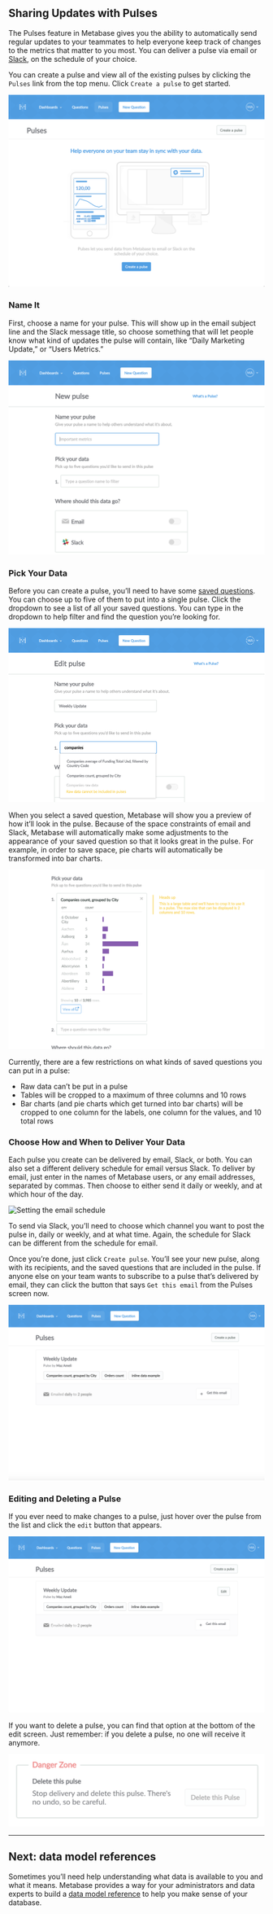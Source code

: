 
## Sharing Updates with Pulses
The Pulses feature in Metabase gives you the ability to automatically send regular updates to your teammates to help everyone keep track of changes to the metrics that matter to you most. You can deliver a pulse via email or [Slack](https://slack.com/), on the schedule of your choice.

You can create a pulse and view all of the existing pulses by clicking the `Pulses` link from the top menu. Click `Create a pulse` to get started.

![Create a pulse](images/pulses/01-empty-state.png)

### Name It
First, choose a name for your pulse. This will show up in the email subject line and the Slack message title, so choose something that will let people know what kind of updates the pulse will contain, like “Daily Marketing Update,” or “Users Metrics.” 

![Giving it a name](images/pulses/02-name-it.png)

### Pick Your Data
Before you can create a pulse, you’ll need to have some [saved questions](05-sharing-answers.md). You can choose up to five of them to put into a single pulse. Click the dropdown to see a list of all your saved questions. You can type in the dropdown to help filter and find the question you’re looking for.

![Pick your data](images/pulses/03-pick-your-data.png)

When you select a saved question, Metabase will show you a preview of how it’ll look in the pulse. Because of the space constraints of email and Slack, Metabase will automatically make some adjustments to the appearance of your saved question so that it looks great in the pulse. For example, in order to save space, pie charts will automatically be transformed into bar charts.

![Behold! The metamorphosis.](images/pulses/04-transformation.png)

Currently, there are a few restrictions on what kinds of saved questions you can put in a pulse:
* Raw data can’t be put in a pulse
* Tables will be cropped to a maximum of three columns and 10 rows
* Bar charts (and pie charts which get turned into bar charts) will be cropped to one column for the labels, one column for the values, and 10 total rows

### Choose How and When to Deliver Your Data
Each pulse you create can be delivered by email, Slack, or both. You can also set a different delivery schedule for email versus Slack. To deliver by email, just enter in the names of Metabase users, or any email addresses, separated by commas. Then choose to either send it daily or weekly, and at which hour of the day.

![Setting the email schedule](images/pulses/05-email-schedul.png)

To send via Slack, you’ll need to choose which channel you want to post the pulse in, daily or weekly, and at what time. Again, the schedule for Slack can be different from the schedule for email.

Once you’re done, just click `Create pulse`. You’ll see your new pulse, along with its recipients, and the saved questions that are included in the pulse. If anyone else on your team wants to subscribe to a pulse that’s delivered by email, they can click the button that says `Get this email` from the Pulses screen now.

![A beautiful, completed pulse](images/pulses/06-created.png)

### Editing and Deleting a Pulse
If you ever need to make changes to a pulse, just hover over the pulse from the list and click the `edit` button that appears. 

![Edit button](images/pulses/07-edit-button.png)

If you want to delete a pulse, you can find that option at the bottom of the edit screen. Just remember: if you delete a pulse, no one will receive it anymore.

![The danger zone](images/pulses/08-delete.png)

---

## Next: data model references
Sometimes you’ll need help understanding what data is available to you and what it means. Metabase provides a way for your administrators and data experts to build a [data model reference](08-data-model-reference.md) to help you make sense of your database.